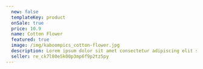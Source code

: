 ```yaml
---
  new: false
  templateKey: product
  onSale: true
  price: 10.9
  name: Cotton Flower
  featured: true
  image: /img/kaboompics_cotton-flower.jpg
  description: Lorem ipsum dolor sit amet consectetur adipiscing elit sed do eiusmod tempor incididunt ut labore et dolore magna aliqua. Ut enim ad minim veniam quis nostrud exercitation ullamco laboris nisi ut aliquip ex ea commodo consequat.
  seller: re_ck7l80e5k00p3mp6f9p2tz5py
---
```

